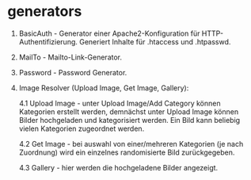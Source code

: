 # generators

1. BasicAuth - Generator einer Apache2-Konfiguration für HTTP-Authentifizierung. Generiert Inhalte für .htaccess und .htpasswd.
2. MailTo - Mailto-Link-Generator.
3. Password - Password Generator.
4. Image Resolver (Upload Image, Get Image, Gallery):

   4.1 Upload Image - unter Upload Image/Add Category können Kategorien erstellt werden, demnächst unter Upload Image können Bilder hochgeladen und 
   kategorisiert werden. Ein Bild kann beliebig vielen Kategorien zugeordnet werden. 
   
   4.2 Get Image - bei auswahl von einer/mehreren Kategorien (je nach Zuordnung) wird ein einzelnes randomisierte Bild zurückgegeben.
   
   4.3 Gallery - hier werden die hochgeladene Bilder angezeigt.
